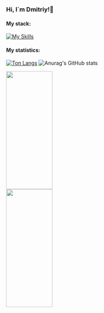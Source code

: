 ### Hi, I`m Dmitriy!👋

#### My stack:

[![My Skills](https://skills.thijs.gg/icons?i=js,html,css,react,nodejs,git,mongodb,jquery,figma)](https://skills.thijs.gg)

#### My statistics:
[![Топ Langs](https://github-readme-stats.vercel.app/api/top-langs/?username=Loner789&layout=compact)](https://github.com/anuraghazra/github-readme-stats)
![Anurag's GitHub stats](https://github-readme-stats.vercel.app/api?username=Loner789&show_icons=true&hide_title=true&hide=stars,contributes&theme=default)


<a href="https://github.com/anuraghazra/github-readme-stats">
  <img align="center" width="50%" height="320px" src="https://github-readme-stats.vercel.app/api/top-langs/?username=Loner789&layout=compact" />
</a>
<a href="https://github.com/anuraghazra/github-readme-stats">
  <img align="center" width="50%" height="320px" src="https://github-readme-stats.vercel.app/api?username=Loner789&show_icons=true&hide_title=true&hide=stars,contributes&theme=default" />
</a>
